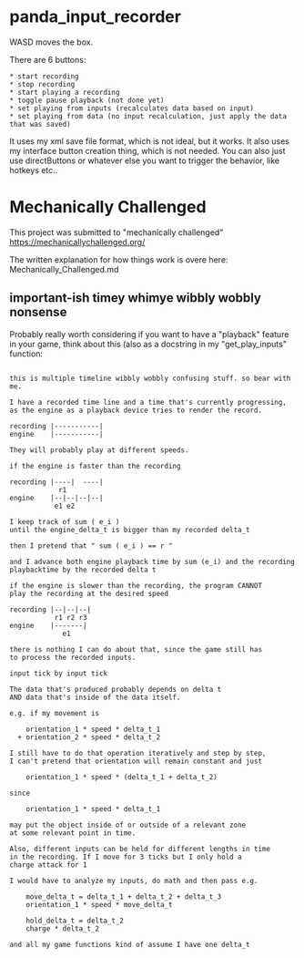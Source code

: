 # panda_input_recorder

WASD moves the box.

There are 6 buttons: 
 
    * start recording
    * stop recording
    * start playing a recording
    * toggle pause playback (not done yet)
    * set playing from inputs (recalculates data based on input)
    * set playing from data (no input recalculation, just apply the data that was saved)
    
It uses my xml save file format, which is not ideal, but it works.
It also uses my interface button creation thing, which is not needed. You can also just use directButtons or whatever else you want to trigger the behavior, like hotkeys etc..

# Mechanically Challenged

This project was submitted to "mechanically challenged" https://mechanicallychallenged.org/

The written explanation for how things work is overe here: Mechanically_Challenged.md

## important-ish timey whimye wibbly wobbly nonsense

Probably really worth considering if you want to have a "playback" feature in your game, think about this (also as a docstring in my "get_play_inputs" function:

```

this is multiple timeline wibbly wobbly confusing stuff. so bear with me.

I have a recorded time line and a time that's currently progressing, as the engine as a playback device tries to render the record.

recording |-----------|
engine    |-----------|

They will probably play at different speeds.

if the engine is faster than the recording

recording |----|  ----| 
            r1
engine    |--|--|--|--|
           e1 e2

I keep track of sum ( e_i )
until the engine_delta_t is bigger than my recorded delta_t

then I pretend that " sum ( e_i ) == r "

and I advance both engine playback time by sum (e_i) and the recording playbacktime by the recorded delta t

if the engine is slower than the recording, the program CANNOT
play the recording at the desired speed

recording |--|--|--| 
           r1 r2 r3
engine    |-------|
             e1 

there is nothing I can do about that, since the game still has 
to process the recorded inputs.

input tick by input tick

The data that's produced probably depends on delta t
AND data that's inside of the data itself.

e.g. if my movement is 

    orientation_1 * speed * delta_t_1 
  + orientation_2 * speed * delta_t_2

I still have to do that operation iteratively and step by step,
I can't pretend that orientation will remain constant and just

    orientation_1 * speed * (delta_t_1 + delta_t_2)

since 

    orientation_1 * speed * delta_t_1 

may put the object inside of or outside of a relevant zone
at some relevant point in time.

Also, different inputs can be held for different lengths in time 
in the recording. If I move for 3 ticks but I only hold a 
charge attack for 1

I would have to analyze my inputs, do math and then pass e.g.

    move_delta_t = delta_t_1 + delta_t_2 + delta_t_3
    orientation_1 * speed * move_delta_t 

    hold_delta_t = delta_t_2
    charge * delta_t_2

and all my game functions kind of assume I have one delta_t

```
